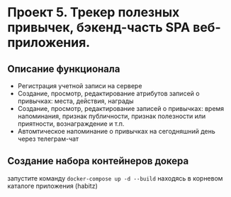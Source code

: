 # Проект 5. Трекер полезных привычек, бэкенд-часть SPA веб-приложения.

## Описание функционала
- Регистрация учетной записи на сервере
- Создание, просмотр, редактирование атрибутов записей о привычках: места, действия, награды
- Создание, просмотр, редактирование записей о привычках: время напоминания, признак публичности,
  признак полезности или приятности, вознаграждение и т.п.
- Автомтическое напоминание о привычках на сегодняшний день через телеграм-чат

## Создание набора контейнеров докера
запустите команду
`docker-compose up -d --build`
находясь в корневом каталоге приложения (habitz)

